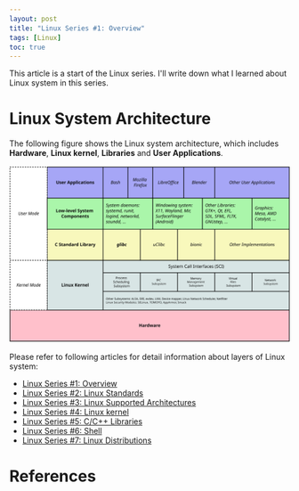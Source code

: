 ```yaml
---
layout: post
title: "Linux Series #1: Overview"
tags: [Linux]
toc: true
---
```


This article is a start of the Linux series. I'll write down what I learned about Linux system in this series.

<!--more-->

# Linux System Architecture

The following figure shows the Linux system architecture, which includes **Hardware**, **Linux kernel**, **Libraries** and **User Applications**.

![Linux System Architecture](/assets/linux-kernel-architecture.svg)

Please refer to following articles for detail information about layers of Linux system:

* [Linux Series #1: Overview](http://chenweixiang.github.io/2015/12/10/linux-series-01-overview.html)
* [Linux Series #2: Linux Standards](http://chenweixiang.github.io/2015/12/12/linux-series-02-standards.html)
* [Linux Series #3: Linux Supported Architectures](http://chenweixiang.github.io/2015/12/14/linux-series-03-linux-supported-architectures.html)
* [Linux Series #4: Linux kernel](http://chenweixiang.github.io/2015/12/16/linux-series-04-linux-kernel.html)
* [Linux Series #5: C/C++ Libraries](http://chenweixiang.github.io/2015/12/18/linux-series-05-libraries.html)
* [Linux Series #6: Shell](http://chenweixiang.github.io/2015/12/20/linux-series-06-shell.html)
* [Linux Series #7: Linux Distributions](http://chenweixiang.github.io/2015/12/20/linux-series-07-linux-distributions.html)

# References
